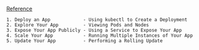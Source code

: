 [Reference](https://kubernetes.io/docs/tutorials/kubernetes-basics/deploy-app/deploy-intro/)

```
1. Deploy an App            - Using kubectl to Create a Deployment
2. Explore Your App         - Viewing Pods and Nodes
3. Expose Your App Publicly - Using a Service to Expose Your App
4. Scale Your App           - Running Multiple Instances of Your App
5. Update Your App          - Performing a Rolling Update

```
